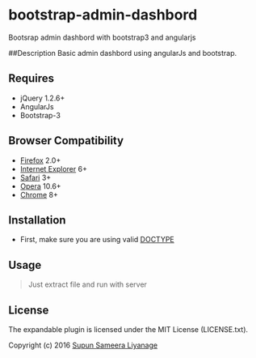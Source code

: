 # bootstrap-admin-dashbord
Bootsrap admin dashbord with bootstrap3 and angularjs


##Description
Basic admin dashbord using angularJs and bootstrap. 


## Requires
  - jQuery 1.2.6+
  - AngularJs
  - Bootstrap-3



## Browser Compatibility
  - [Firefox](http://mzl.la/RNaI) 2.0+
  - [Internet Explorer](http://bit.ly/9fMgIQ) 6+
  - [Safari](http://bit.ly/gMhzVR) 3+
  - [Opera](http://bit.ly/fWJzaC) 10.6+
  - [Chrome](http://bit.ly/ePHvYZ) 8+



## Installation
  - First, make sure you are using valid [DOCTYPE](http://bit.ly/hQK1Rk)

<!-- -->

## Usage
> Just extract file and run with server

    

## License

The expandable plugin is licensed under the MIT License (LICENSE.txt).

Copyright (c) 2016 [Supun Sameera Liyanage](supun.sameera@live.com)

